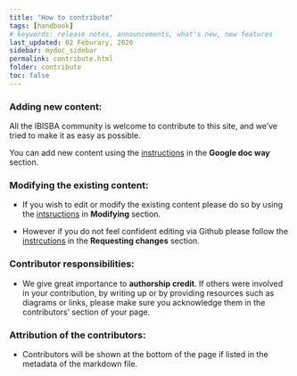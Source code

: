 ```yaml
---
title: "How to contribute"
tags: [handbook]
# keywords: release notes, announcements, what's new, new features
last_updated: 02 Feburary, 2020
sidebar: mydoc_sidebar
permalink: contribute.html
folder: contribute
toc: false
---
```


### Adding new content:

  All the IBISBA community is welcome to contribute to this site, and we’ve tried to make it as easy as possible. 
  
  You can add new content using the [instructions](https://ibisba.github.io./handbook/google_doc_way.html) in the **Google doc way** section.    

### Modifying the existing content:
   
 - If you wish to edit or modify the existing content please do so by using the [intsructions](https://ibisba.github.io./handbook/modifying_the_handbook.html) in     **Modifying** section.
 
 - However if you do not feel confident editing via Github please follow the [instrcutions](https://ibisba.github.io./handbook/requesting_changes_handbook.html) in the **Requesting changes** section.
                 
### Contributor responsibilities:
  
  - We give great importance to **authorship credit**. If others were involved in your contribution, by writing up or by providing resources such as diagrams or links, 
  please make sure you acknowledge them in the contributors’ section of your page.
  
### Attribution of the contributors:
  - Contributors will be shown at the bottom of the page if listed in the metadata of the markdown file.
  
